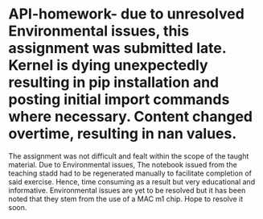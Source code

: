 # API-homework- due to unresolved Environmental issues, this assignment was submitted late. Kernel is dying unexpectedly resulting in pip installation and posting initial import commands where necessary. Content changed overtime, resulting in nan values.


The assignment was not difficult and fealt within the scope of the taught material. Due to Environmental issues, The notebook issued from the teaching stadd had to be regenerated manually to facilitate completion of said exercise. Hence, time consuming as a result but very educational and informative. Environmental issues are yet to be resolved but it has been noted that they stem from the use of a MAC m1 chip. Hope to resolve it soon.
